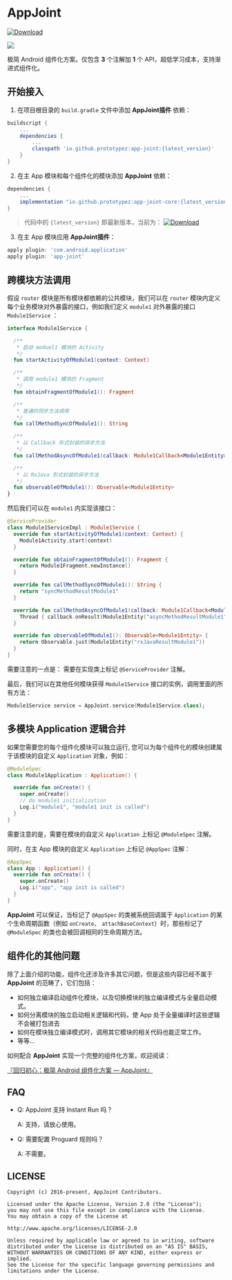 # AppJoint
 [ ![Download](https://api.bintray.com/packages/prototypez/maven/app-joint/images/download.svg) ](https://bintray.com/prototypez/maven/app-joint/_latestVersion)

![](https://rawcdn.githack.com/PrototypeZ/AppJoint/master/app-joint-logo.png)

极简 Android 组件化方案。仅包含 **3** 个注解加 **1** 个 API，超低学习成本，支持渐进式组件化。

## 开始接入

1. 在项目根目录的 `build.gradle` 文件中添加 **AppJoint插件** 依赖：

```groovy
buildscript {
    ...
    dependencies {
        ...
        classpath 'io.github.prototypez:app-joint:{latest_version}'
    }
}
```

2. 在主 App 模块和每个组件化的模块添加 **AppJoint** 依赖：

```groovy
dependencies {
    ...
    implementation "io.github.prototypez:app-joint-core:{latest_version}"
}
```
> 代码中的 `{latest_version}` 即最新版本，当前为： [ ![Download](https://api.bintray.com/packages/prototypez/maven/app-joint/images/download.svg) ](https://bintray.com/prototypez/maven/app-joint/_latestVersion)

3. 在主 App 模块应用 **AppJoint插件**： 

```groovy
apply plugin: 'com.android.application'
apply plugin: 'app-joint'
```

## 跨模块方法调用

假设 `router` 模块是所有模块都依赖的公共模块，我们可以在 `router` 模块内定义每个业务模块对外暴露的接口，例如我们定义 `module1` 对外暴露的接口 `Module1Service` ：

```kotlin
interface Module1Service {

  /**
   * 启动 moduel1 模块的 Activity
   */
  fun startActivityOfModule1(context: Context)

  /**
   * 调用 module1 模块的 Fragment
   */
  fun obtainFragmentOfModule1(): Fragment

  /**
   * 普通的同步方法调用
   */
  fun callMethodSyncOfModule1(): String

  /**
   * 以 Callback 形式封装的异步方法
   */
  fun callMethodAsyncOfModule1(callback: Module1Callback<Module1Entity>)

  /**
   * 以 RxJava 形式封装的异步方法
   */
  fun observableOfModule1(): Observable<Module1Entity>
}
```

然后我们可以在 `module1` 内实现该接口：

```kotlin
@ServiceProvider
class Module1ServiceImpl : Module1Service {
  override fun startActivityOfModule1(context: Context) {
    Module1Activity.start(context)
  }

  override fun obtainFragmentOfModule1(): Fragment {
    return Module1Fragment.newInstance()
  }

  override fun callMethodSyncOfModule1(): String {
    return "syncMethodResultModule1"
  }

  override fun callMethodAsyncOfModule1(callback: Module1Callback<Module1Entity>) {
    Thread { callback.onResult(Module1Entity("asyncMethodResultModule1")) }.start()
  }

  override fun observableOfModule1(): Observable<Module1Entity> {
    return Observable.just(Module1Entity("rxJavaResultModule1"))
  }
}
```

需要注意的一点是： 需要在实现类上标记 `@ServiceProvider` 注解。

最后，我们可以在其他任何模块获得 `Module1Service` 接口的实例，调用里面的所有方法：

```kotlin
Module1Service service = AppJoint.service(Module1Service.class);
```

## 多模块 Application 逻辑合并

如果您需要您的每个组件化模块可以独立运行, 您可以为每个组件化的模块创建属于该模块的自定义 `Application` 对象，例如：

```kotlin
@ModuleSpec
class Module1Application : Application() {

  override fun onCreate() {
    super.onCreate()
    // do module1 initialization
    Log.i("module1", "module1 init is called")
  }
}
```

需要注意的是，需要在模块的自定义 `Application` 上标记 `@ModuleSpec` 注解。

同时，在主 App 模块的自定义 `Application` 上标记 `@AppSpec` 注解：

```kotlin
@AppSpec
class App : Application() {
  override fun onCreate() {
    super.onCreate()
    Log.i("app", "app init is called")
  }
}
```

**AppJoint** 可以保证，当标记了 `@AppSpec` 的类被系统回调属于 `Application` 的某个生命周期函数（例如 `onCreate`、 `attachBaseContext`）时，那些标记了 `@ModuleSpec` 的类也会被回调相同的生命周期方法。 


## 组件化的其他问题

除了上面介绍的功能，组件化还涉及许多其它问题，但是这些内容已经不属于 **AppJoint** 的范畴了，它们包括：

+ 如何独立编译启动组件化模块，以及切换模块的独立编译模式与全量启动模式。
+ 如何分离模块的独立启动相关逻辑和代码，使 App 处于全量编译时这些逻辑不会被打包进去
+ 如何在模块独立编译模式时，调用其它模块的相关代码也能正常工作。
+ 等等...

如何配合 **AppJoint** 实现一个完整的组件化方案，欢迎阅读：

 [『回归初心：极简 Android 组件化方案 — AppJoint』](https://juejin.im/post/5bb9c0d55188255c7566e1e2)

## FAQ

+ Q: AppJoint 支持 Instant Run 吗？
  
  A: 支持，请放心使用。

+ Q: 需要配置 Proguard 规则吗？

  A: 不需要。



## LICENSE

    Copyright (c) 2016-present, AppJoint Contributors.

    Licensed under the Apache License, Version 2.0 (the "License");
    you may not use this file except in compliance with the License.
    You may obtain a copy of the License at

    http://www.apache.org/licenses/LICENSE-2.0

    Unless required by applicable law or agreed to in writing, software
    distributed under the License is distributed on an "AS IS" BASIS,
    WITHOUT WARRANTIES OR CONDITIONS OF ANY KIND, either express or implied.
    See the License for the specific language governing permissions and
    limitations under the License.